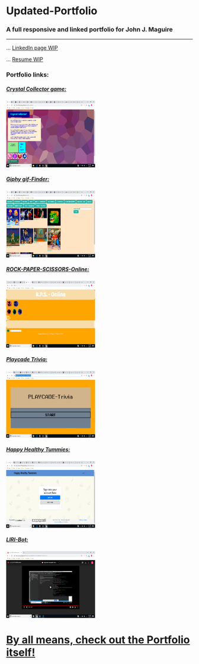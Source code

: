 # Updated-Portfolio

### A full responsive and linked portfolio for __John J. Maguire__
---
... [LinkedIn page WIP](#)

... [Resume WIP](#)

### __Portfolio links:__

##### [Crystal Collector game:](https://tibiriusub.github.io/Crystal-Collector/)
<a href="https://tibiriusub.github.io/Triviagame/"><img src="assets/images/Crystal.png" alt="Crystal Collector" height="180" width="240"></a>

##### [Giphy gif-Finder:](https://tibiriusub.github.io/Giphy/)
<a href="https://tibiriusub.github.io/Triviagame/"><img src="assets/images/Giphy.png" alt="Giphy gif-Finder" height="180" width="240"></a>

##### [ROCK-PAPER-SCISSORS-Online:](https://tibiriusub.github.io/RPS-Multiplayer/)
<a href="https://tibiriusub.github.io/Triviagame/"><img src="assets/images/RPS.png" alt="ROCK-PAPER-SCISSORS-Online" height="180" width="240"></a>

##### [Playcade Trivia:](https://tibiriusub.github.io/Triviagame/)
<a href="https://tibiriusub.github.io/Triviagame/"><img src="assets/images/Playcade.png" alt="Playcade Trivia" height="180" width="240"></a>

##### [Happy Healthy Tummies:](https://kaviz101586.github.io/MJPJ/)
<a href="https://tibiriusub.github.io/Triviagame/"><img src="assets/images/HHH.png" alt="Happy Healthy Tummies" height="180" width="240"></a>

##### [LIRI-Bot:](https://drive.google.com/file/d/1adCb48Lf58JMJvv1Cp7dMgXeEN_F4Zm2/view)
<a href="https://tibiriusub.github.io/Triviagame/"><img src="assets/images/LIRI.png" alt="LIRI-Bot" height="180" width="240"></a>

 [By all means, check out the Portfolio itself!](https://tibiriusub.github.io/Updated-Portfolio/)
=================================================

